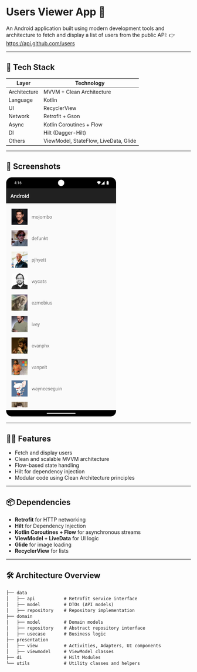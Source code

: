 # Users Viewer App 🚀

An Android application built using modern development tools and architecture to fetch and display a list of users from the public API:
👉 https://api.github.com/users

---

## 🧱 Tech Stack

| Layer        | Technology                                  |
|--------------|---------------------------------------------|
| Architecture | MVVM + Clean Architecture                   |
| Language     | Kotlin                                       |
| UI           | RecyclerView                                |
| Network      | Retrofit + Gson                             |
| Async        | Kotlin Coroutines + Flow                    |
| DI           | Hilt (Dagger-Hilt)                          |
| Others       | ViewModel, StateFlow, LiveData, Glide       |

---

## 📸 Screenshots

<p float="left">
  <img src="Image1.png" alt="User ListView Screenshot 1" width="300" />
</p>

---

## 🧑‍💻 Features

- Fetch and display users
- Clean and scalable MVVM architecture
- Flow-based state handling
- Hilt for dependency injection
- Modular code using Clean Architecture principles

---

## 📦 Dependencies

- **Retrofit** for HTTP networking
- **Hilt** for Dependency Injection
- **Kotlin Coroutines + Flow** for asynchronous streams
- **ViewModel + LiveData** for UI logic
- **Glide** for image loading
- **RecyclerView** for lists

---

## 🛠️ Architecture Overview

```text
├── data
│   ├── api           # Retrofit service interface
│   ├── model         # DTOs (API models)
│   ├── repository    # Repository implementation
├── domain
│   ├── model         # Domain models
│   ├── repository    # Abstract repository interface
│   ├── usecase       # Business logic
├── presentation
│   ├── view          # Activities, Adapters, UI components
│   ├── viewmodel     # ViewModel classes
├── di                # Hilt Modules
└── utils             # Utility classes and helpers
